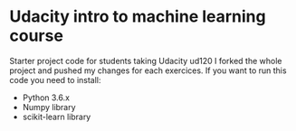 Udacity intro to machine learning course
==========================================

Starter project code for students taking Udacity ud120
I forked the whole project and pushed my changes for each exercices.
If you want to run this code you need to install:
- Python 3.6.x
- Numpy library
- scikit-learn library
